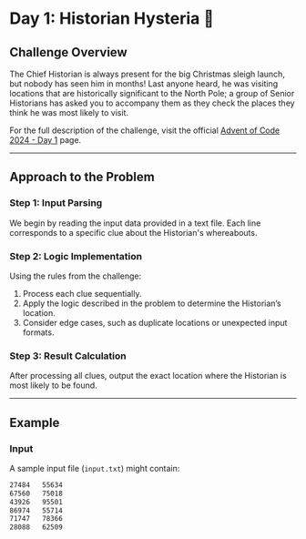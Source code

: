 # **Day 1: Historian Hysteria** 🎄

## Challenge Overview

The Chief Historian is always present for the big Christmas sleigh launch, but nobody has seen him in months! Last anyone heard, he was visiting locations that are historically significant to the North Pole; a group of Senior Historians has asked you to accompany them as they check the places they think he was most likely to visit.

For the full description of the challenge, visit the official [Advent of Code 2024 - Day 1](https://adventofcode.com/2024/day/1) page.

---

## Approach to the Problem

### **Step 1: Input Parsing**

We begin by reading the input data provided in a text file. Each line corresponds to a specific clue about the Historian's whereabouts.

### **Step 2: Logic Implementation**

Using the rules from the challenge:

1. Process each clue sequentially.
2. Apply the logic described in the problem to determine the Historian’s location.
3. Consider edge cases, such as duplicate locations or unexpected input formats.

### **Step 3: Result Calculation**

After processing all clues, output the exact location where the Historian is most likely to be found.

---

## Example

### Input

A sample input file (`input.txt`) might contain:

```txt
27484   55634
67560   75018
43926   95501
86974   55714
71747   78366
28088   62509
```
